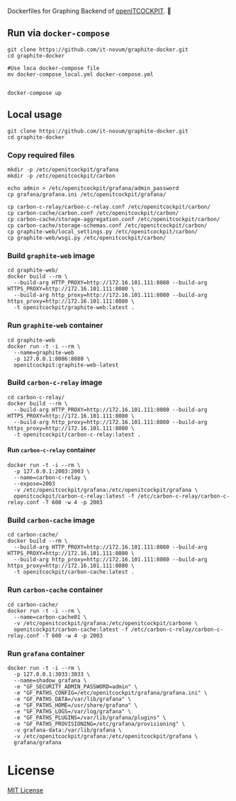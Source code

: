 
Dockerfiles for Graphing Backend of [openITCOCKPIT](https://github.com/it-novum/openITCOCKPIT). 🐳

## Run via `docker-compose`
````
git clone https://github.com/it-novum/graphite-docker.git
cd graphite-docker

#Use loca docker-compose file
mv docker-compose_local.yml docker-compose.yml


docker-compose up
````

## Local usage
````
git clone https://github.com/it-novum/graphite-docker.git
cd graphite-docker
````

### Copy required files
````
mkdir -p /etc/openitcockpit/grafana
mkdir -p /etc/openitcockpit/carbon

echo admin > /etc/openitcockpit/grafana/admin_password
cp grafana/grafana.ini /etc/openitcockpit/grafana/

cp carbon-c-relay/carbon-c-relay.conf /etc/openitcockpit/carbon/
cp carbon-cache/carbon.conf /etc/openitcockpit/carbon/
cp carbon-cache/storage-aggregation.conf /etc/openitcockpit/carbon/
cp carbon-cache/storage-schemas.conf /etc/openitcockpit/carbon/
cp graphite-web/local_settings.py /etc/openitcockpit/carbon/
cp graphite-web/wsgi.py /etc/openitcockpit/carbon/
````

### Build `graphite-web` image
````
cd graphite-web/
docker build --rm \
  --build-arg HTTP_PROXY=http://172.16.101.111:8080 --build-arg HTTPS_PROXY=http://172.16.101.111:8080 \
  --build-arg http_proxy=http://172.16.101.111:8080 --build-arg https_proxy=http://172.16.101.111:8080 \
  -t openitcockpit/graphite-web:latest .
````
### Run `graphite-web` container
````
cd graphite-web
docker run -t -i --rm \
  --name=graphite-web
  -p 127.0.0.1:8086:8080 \
  openitcockpit:graphite-web-latest
````


### Build `carbon-c-relay` image
````
cd carbon-c-relay/
docker build --rm \
  --build-arg HTTP_PROXY=http://172.16.101.111:8080 --build-arg HTTPS_PROXY=http://172.16.101.111:8080 \
  --build-arg http_proxy=http://172.16.101.111:8080 --build-arg https_proxy=http://172.16.101.111:8080 \
  -t openitcockpit/carbon-c-relay:latest .
````

#### Run `carbon-c-relay` container

````
docker run -t -i --rm \
  -p 127.0.0.1:2003:2003 \
  --name=carbon-c-relay \
  --expose=2003
  -v /etc/openitcockpit/grafana:/etc/openitcockpit/grafana \
  openitcockpit/carbon-c-relay:latest -f /etc/carbon-c-relay/carbon-c-relay.conf -T 600 -w 4 -p 2003
````


### Build `carbon-cache` image
````
cd carbon-cache/
docker build --rm \
  --build-arg HTTP_PROXY=http://172.16.101.111:8080 --build-arg HTTPS_PROXY=http://172.16.101.111:8080 \
  --build-arg http_proxy=http://172.16.101.111:8080 --build-arg https_proxy=http://172.16.101.111:8080 \
  -t openitcockpit/carbon-cache:latest .
````
### Run `carbon-cache` container
````
cd carbon-cache/
docker run -t -i --rm \
  --name=carbon-cache01 \
  -v /etc/openitcockpit/grafana:/etc/openitcockpit/carbone \
  openitcockpit/carbon-cache:latest -f /etc/carbon-c-relay/carbon-c-relay.conf -T 600 -w 4 -p 2003
````


### Run `grafana` container
````
docker run -t -i --rm \
  -p 127.0.0.1:3033:3033 \
  --name=shadow_grafana \
  -e "GF_SECURITY_ADMIN_PASSWORD=admin" \
  -e "GF_PATHS_CONFIG=/etc/openitcockpit/grafana/grafana.ini" \
  -e "GF_PATHS_DATA=/var/lib/grafana" \
  -e "GF_PATHS_HOME=/usr/share/grafana" \
  -e "GF_PATHS_LOGS=/var/log/grafana" \
  -e "GF_PATHS_PLUGINS=/var/lib/grafana/plugins" \
  -e "GF_PATHS_PROVISIONING=/etc/grafana/provisioning" \
  -v grafana-data:/var/lib/grafana \
  -v /etc/openitcockpit/grafana:/etc/openitcockpit/grafana \
  grafana/grafana
````


# License
[MIT License](https://github.com/it-novum/graphite-docker/blob/master/LICENSE)

